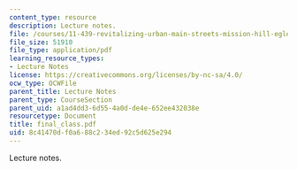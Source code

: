 ```yaml
---
content_type: resource
description: Lecture notes.
file: /courses/11-439-revitalizing-urban-main-streets-mission-hill-egleston-square-boston-spring-2003/8c41470df0a688c234ed92c5d625e294_final_class.pdf
file_size: 51910
file_type: application/pdf
learning_resource_types:
- Lecture Notes
license: https://creativecommons.org/licenses/by-nc-sa/4.0/
ocw_type: OCWFile
parent_title: Lecture Notes
parent_type: CourseSection
parent_uid: a1ad4dd3-6d55-4a0d-de4e-652ee432038e
resourcetype: Document
title: final_class.pdf
uid: 8c41470d-f0a6-88c2-34ed-92c5d625e294
---
```

Lecture notes.